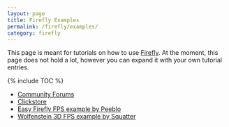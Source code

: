 ```yaml
---
layout: page
title: Firefly Examples
permalink: /firefly/examples/
category: firefly
---
```


This page is meant for tutorials on how to use [Firefly].
At the moment, this page does not hold a lot, however you can expand it with your own tutorial entries.

{% include TOC %}

* [Community Forums]
* [Clickstore](https://clickstore.clickteam.com/firefly3D)
* [Easy Firefly FPS example by Peeblo](https://peeblo.itch.io/easy-clickteam-firefly-3d-fps-example)
* [Wolfenstein 3D FPS example by Squatter](https://steamcommunity.com/workshop/filedetails/?id=816183995)

[Community Forums]: /clickteam/forums/
[Firefly]: /firefly/
